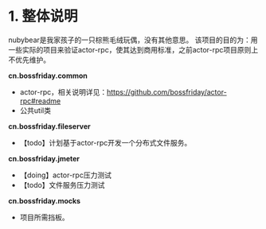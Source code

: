 # 1. 整体说明
nubybear是我家孩子的一只棕熊毛绒玩偶，没有其他意思。 该项目的目的为：用一些实际的项目来验证actor-rpc，使其达到商用标准，之前actor-rpc项目原则上不优先维护。  

**cn.bossfriday.common**
* actor-rpc，相关说明详见：https://github.com/bossfriday/actor-rpc#readme
* 公共util类

**cn.bossfriday.fileserver**
* 【todo】计划基于actor-rpc开发一个分布式文件服务。

**cn.bossfriday.jmeter**
* 【doing】actor-rpc压力测试
* 【todo】文件服务压力测试

**cn.bossfriday.mocks**
* 项目所需挡板。
